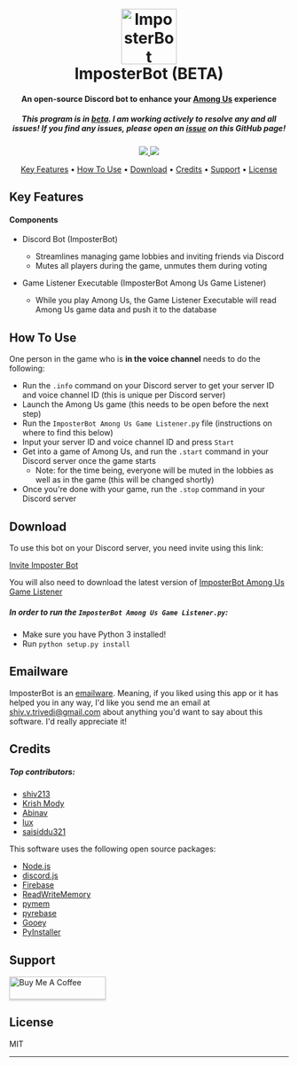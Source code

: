 <h1 align="center">
  <br>
  <a href="https://github.com/shiv213/ImposterBot"><img src="https://i.imgur.com/TLMyjPM.png" alt="ImposterBot" width="100"></a>
  <br>
  ImposterBot (BETA)
  <br>
</h1>
<h4 align="center">
An open-source Discord bot to enhance your <a href="http://www.innersloth.com/gameAmongUs.php">Among Us</a> experience
</h4>
<h5 align="center">This program is in <u>beta</u>. I am working actively to resolve any and all issues! If you find any issues, please open an <a href="https://github.com/shiv213/ImposterBot/issues/new">issue</a> on this GitHub page!</h5>

<p align="center">
  <a href="https://saythanks.io/to/shiv.v.trivedi%40gmail.com">
      <img src="https://img.shields.io/badge/SayThanks.io-%E2%98%BC-1EAEDB.svg">
  </a>
  <a href="https://paypal.me/shivvtrivedi">
    <img src="https://img.shields.io/badge/$-donate-ff69b4.svg?maxAge=2592000&amp;style=flat">
  </a>
</p>

<p align="center">
  <a href="#key-features">Key Features</a> •
  <a href="#how-to-use">How To Use</a> •
  <a href="#download">Download</a> •
  <a href="#credits">Credits</a> •
  <a href="#support">Support</a> •
  <a href="#license">License</a>
</p>

## Key Features
#### Components
* Discord Bot (ImposterBot)
    - Streamlines managing game lobbies and inviting friends via Discord
    - Mutes all players during the game, unmutes them during voting 


* Game Listener Executable (ImposterBot Among Us Game Listener)
    - While you play Among Us, the Game Listener Executable will read Among Us game data and push it to the database   

## How To Use
One person in the game who is **in the voice channel** needs to do the following:
- Run the `.info` command on your Discord server to get your server ID and voice channel ID (this is unique per Discord server)
- Launch the Among Us game (this needs to be open before the next step)
- Run the `ImposterBot Among Us Game Listener.py` file (instructions on where to find this below)
- Input your server ID and voice channel ID and press `Start`
- Get into a game of Among Us, and run the `.start` command in your Discord server once the game starts
    - Note: for the time being, everyone will be muted in the lobbies as well as in the game (this will be changed shortly)
- Once you're done with your game, run the `.stop` command in your Discord server

## Download

To use this bot on your Discord server, you need invite using this link: 

[Invite Imposter Bot](https://discord.com/oauth2/authorize?client_id=755510808397742171&permissions=66583376&scope=bot)

You will also need to download the latest version of [ImposterBot Among Us Game Listener](https://github.com/shiv213/ImposterBot/releases/latest)

##### In order to run the `ImposterBot Among Us Game Listener.py`:
-   Make sure you have Python 3 installed! 
-   Run `python setup.py install`

## Emailware

ImposterBot is an [emailware](https://en.wiktionary.org/wiki/emailware). Meaning, if you liked using this app or it has helped you in any way, I'd like you send me an email at <shiv.v.trivedi@gmail.com> about anything you'd want to say about this software. I'd really appreciate it!

## Credits
##### Top contributors:
- [shiv213](https://shivvtrivedi.com/)
- [Krish Mody](https://github.com/Krish-Mody)
- [Abinav](https://github.com/abinav62)
- [lux](https://github.com/ynx0)
- [saisiddu321](https://github.com/saisiddu321)

This software uses the following open source packages:
- [Node.js](https://nodejs.org/)
- [discord.js](https://discord.js.org/)
- [Firebase](https://firebase.google.com/)
- [ReadWriteMemory](https://github.com/vsantiago113/ReadWriteMemory)
- [pymem](https://github.com/srounet/Pymem)
- [pyrebase](https://github.com/thisbejim/Pyrebase)
- [Gooey](https://github.com/chriskiehl/Gooey)
- [PyInstaller](https://www.pyinstaller.org/)


## Support
<a href="https://www.buymeacoffee.com/shivvtrivedi" target="_blank"><img src="https://www.buymeacoffee.com/assets/img/custom_images/purple_img.png" alt="Buy Me A Coffee" style="height: 41px !important;width: 174px !important;box-shadow: 0px 3px 2px 0px rgba(190, 190, 190, 0.5) !important;-webkit-box-shadow: 0px 3px 2px 0px rgba(190, 190, 190, 0.5) !important;" ></a>

## License

MIT

---
